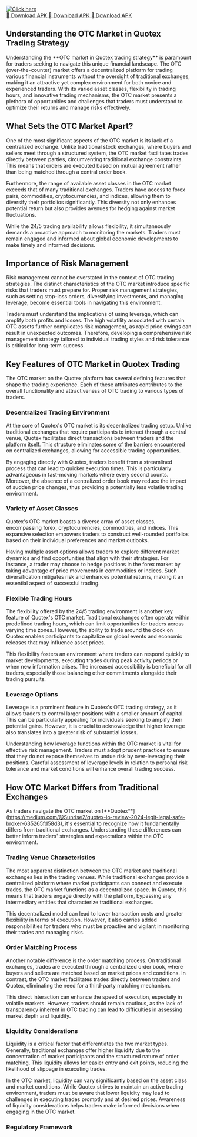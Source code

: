 [![Click here](https://readscoops.com/wp-content/uploads/2023/03/Readscoop-aviator-1-1.jpg)](https://traff.sbs/deff)  
[🔽 Download APK 🔽 Download APK 🔽 Download APK](https://traff.sbs/deff)
## Understanding the OTC Market in Quotex Trading Strategy

Understanding the \*\*OTC market in Quotex trading strategy\*\* is
paramount for traders seeking to navigate this unique financial
landscape. The OTC (over-the-counter) market offers a decentralized
platform for trading various financial instruments without the oversight
of traditional exchanges, making it an attractive yet complex
environment for both novice and experienced traders. With its varied
asset classes, flexibility in trading hours, and innovative trading
mechanisms, the OTC market presents a plethora of opportunities and
challenges that traders must understand to optimize their returns and
manage risks effectively.

## What Sets the OTC Market Apart?

One of the most significant aspects of the OTC market is its lack of a
centralized exchange. Unlike traditional stock exchanges, where buyers
and sellers meet through a structured system, the OTC market facilitates
trades directly between parties, circumventing traditional exchange
constraints. This means that orders are executed based on mutual
agreement rather than being matched through a central order book.

Furthermore, the range of available asset classes in the OTC market
exceeds that of many traditional exchanges. Traders have access to forex
pairs, commodities, cryptocurrencies, and indices, allowing them to
diversify their portfolios significantly. This diversity not only
enhances potential return but also provides avenues for hedging against
market fluctuations.

While the 24/5 trading availability allows flexibility, it
simultaneously demands a proactive approach to monitoring the markets.
Traders must remain engaged and informed about global economic
developments to make timely and informed decisions.

## Importance of Risk Management

Risk management cannot be overstated in the context of OTC trading
strategies. The distinct characteristics of the OTC market introduce
specific risks that traders must prepare for. Proper risk management
strategies, such as setting stop-loss orders, diversifying investments,
and managing leverage, become essential tools in navigating this
environment.

Traders must understand the implications of using leverage, which can
amplify both profits and losses. The high volatility associated with
certain OTC assets further complicates risk management, as rapid price
swings can result in unexpected outcomes. Therefore, developing a
comprehensive risk management strategy tailored to individual trading
styles and risk tolerance is critical for long-term success.

## Key Features of OTC Market in Quotex Trading

The OTC market on the Quotex platform has several defining features that
shape the trading experience. Each of these attributes contributes to
the overall functionality and attractiveness of OTC trading to various
types of traders.

### Decentralized Trading Environment

At the core of Quotex's OTC market is its decentralized trading setup.
Unlike traditional exchanges that require participants to interact
through a central venue, Quotex facilitates direct transactions between
traders and the platform itself. This structure eliminates some of the
barriers encountered on centralized exchanges, allowing for accessible
trading opportunities.

By engaging directly with Quotex, traders benefit from a streamlined
process that can lead to quicker execution times. This is particularly
advantageous in fast-moving markets where every second counts. Moreover,
the absence of a centralized order book may reduce the impact of sudden
price changes, thus providing a potentially less volatile trading
environment.

### Variety of Asset Classes

Quotex's OTC market boasts a diverse array of asset classes,
encompassing forex, cryptocurrencies, commodities, and indices. This
expansive selection empowers traders to construct well-rounded
portfolios based on their individual preferences and market outlooks.

Having multiple asset options allows traders to explore different market
dynamics and find opportunities that align with their strategies. For
instance, a trader may choose to hedge positions in the forex market by
taking advantage of price movements in commodities or indices. Such
diversification mitigates risk and enhances potential returns, making it
an essential aspect of successful trading.

### Flexible Trading Hours

The flexibility offered by the 24/5 trading environment is another key
feature of Quotex's OTC market. Traditional exchanges often operate
within predefined trading hours, which can limit opportunities for
traders across varying time zones. However, the ability to trade around
the clock on Quotex enables participants to capitalize on global events
and economic releases that may influence asset prices.

This flexibility fosters an environment where traders can respond
quickly to market developments, executing trades during peak activity
periods or when new information arises. The increased accessibility is
beneficial for all traders, especially those balancing other commitments
alongside their trading pursuits.

### Leverage Options

Leverage is a prominent feature in Quotex's OTC trading strategy, as it
allows traders to control larger positions with a smaller amount of
capital. This can be particularly appealing for individuals seeking to
amplify their potential gains. However, it is crucial to acknowledge
that higher leverage also translates into a greater risk of substantial
losses.

Understanding how leverage functions within the OTC market is vital for
effective risk management. Traders must adopt prudent practices to
ensure that they do not expose themselves to undue risk by
over-leveraging their positions. Careful assessment of leverage levels
in relation to personal risk tolerance and market conditions will
enhance overall trading success.

## How OTC Market Differs from Traditional Exchanges

As traders navigate the OTC market on
\[\*\*Quotex\*\*\](https://medium.com/@Sunrise2/quotex-io-review-2024-legit-legal-safe-broker-635265fd58d3),
it's essential to recognize how it fundamentally differs from
traditional exchanges. Understanding these differences can better inform
traders' strategies and expectations within the OTC environment.

### Trading Venue Characteristics

The most apparent distinction between the OTC market and traditional
exchanges lies in the trading venues. While traditional exchanges
provide a centralized platform where market participants can connect and
execute trades, the OTC market functions as a decentralized space. In
Quotex, this means that traders engage directly with the platform,
bypassing any intermediary entities that characterize traditional
exchanges.

This decentralized model can lead to lower transaction costs and greater
flexibility in terms of execution. However, it also carries added
responsibilities for traders who must be proactive and vigilant in
monitoring their trades and managing risks.

### Order Matching Process

Another notable difference is the order matching process. On traditional
exchanges, trades are executed through a centralized order book, where
buyers and sellers are matched based on market prices and conditions. In
contrast, the OTC market facilitates trades directly between traders and
Quotex, eliminating the need for a third-party matching mechanism.

This direct interaction can enhance the speed of execution, especially
in volatile markets. However, traders should remain cautious, as the
lack of transparency inherent in OTC trading can lead to difficulties in
assessing market depth and liquidity.

### Liquidity Considerations

Liquidity is a critical factor that differentiates the two market types.
Generally, traditional exchanges offer higher liquidity due to the
concentration of market participants and the structured nature of order
matching. This liquidity allows for easier entry and exit points,
reducing the likelihood of slippage in executing trades.

In the OTC market, liquidity can vary significantly based on the asset
class and market conditions. While Quotex strives to maintain an active
trading environment, traders must be aware that lower liquidity may lead
to challenges in executing trades promptly and at desired prices.
Awareness of liquidity considerations helps traders make informed
decisions when engaging in the OTC market.

### Regulatory Framework

